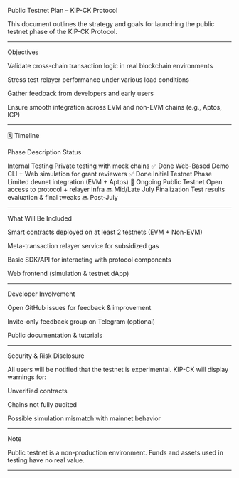  Public Testnet Plan – KIP-CK Protocol

This document outlines the strategy and goals for launching the public testnet phase of the KIP-CK Protocol.


---

 Objectives

Validate cross-chain transaction logic in real blockchain environments

Stress test relayer performance under various load conditions

Gather feedback from developers and early users

Ensure smooth integration across EVM and non-EVM chains (e.g., Aptos, ICP)



---

🗓️ Timeline

Phase	Description	Status

Internal Testing	Private testing with mock chains	✅ Done
Web-Based Demo	CLI + Web simulation for grant reviewers	✅ Done
Initial Testnet Phase	Limited devnet integration (EVM + Aptos)	🚧 Ongoing
Public Testnet	Open access to protocol + relayer infra	🔜 Mid/Late July
Finalization	Test results evaluation & final tweaks	🔜 Post-July



---

 What Will Be Included

Smart contracts deployed on at least 2 testnets (EVM + Non-EVM)

Meta-transaction relayer service for subsidized gas

Basic SDK/API for interacting with protocol components

Web frontend (simulation & testnet dApp)



---

 Developer Involvement

Open GitHub issues for feedback & improvement

Invite-only feedback group on Telegram (optional)

Public documentation & tutorials



---

 Security & Risk Disclosure

All users will be notified that the testnet is experimental.
KIP-CK will display warnings for:

Unverified contracts

Chains not fully audited

Possible simulation mismatch with mainnet behavior



---

 Note

Public testnet is a non-production environment.
Funds and assets used in testing have no real value.


---

